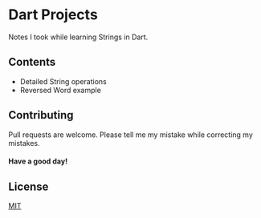 # Dart Projects

Notes I took while learning Strings in Dart.

## Contents

- Detailed String operations
- Reversed Word example

## Contributing

Pull requests are welcome. Please tell me my mistake while correcting my mistakes.

#### Have a good day!

## License

[MIT](https://choosealicense.com/licenses/mit/)
